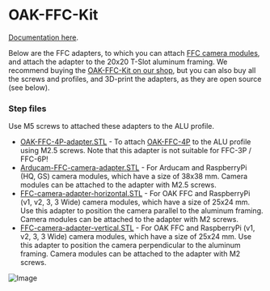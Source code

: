 # OAK-FFC-Kit

[Documentation here](https://docs.luxonis.com/projects/hardware/en/latest/pages/ffc-cameras.html#ffc-camera-mounting).

Below are the FFC adapters, to which you can attach [FFC camera modules](https://docs.luxonis.com/projects/hardware/en/latest/pages/ffc-cameras.html), and attach the adapter to the 20x20 T-Slot aluminum framing. We recommend
buying the [OAK-FFC-Kit on our shop](https://shop.luxonis.com/collections/early-access/products/oak-ffc-kit), but you can also buy all the screws and profiles, and 3D-print the adapters, as they are open source (see below).


### Step files

Use M5 screws to attached these adapters to the ALU profile.

- [OAK-FFC-4P-adapter.STL](3D_Models/OAK-FFC-4P-adapter.STL) - To attach [OAK-FFC-4P](https://docs.luxonis.com/projects/hardware/en/latest/pages/DD2090.html) to the ALU profile using M2.5 screws. Note that this adapter is not suitable for FFC-3P / FFC-6P!
- [Arducam-FFC-camera-adapter.STL](3D_Models/Arducam-FFC-camera-adapter.STL) - For Arducam and RaspberryPi (HQ, GS) camera modules, which have a size of  38x38 mm. Camera modules can be attached to the adapter with M2.5 screws.
- [FFC-camera-adapter-horizontal.STL](3D_Models/FFC-camera-adapter-horizontal.STL) - For OAK FFC and RaspberryPi (v1, v2, 3, 3 Wide) camera modules, which have a size of 25x24 mm. Use this adapter to position the camera parallel to the aluminum framing. Camera modules can be attached to the adapter with M2 screws.
- [FFC-camera-adapter-vertical.STL](3D_Models/FFC-camera-adapter-vertical.STL) - For OAK FFC and RaspberryPi (v1, v2, 3, 3 Wide) camera modules, which have a size of 25x24 mm. Use this adapter to position the camera perpendicular to the aluminum framing. Camera modules can be attached to the adapter with M2 screws.

![Image](https://user-images.githubusercontent.com/18037362/234275376-6cb9eaf5-b206-41b2-abec-9de9e71fcfaf.png)